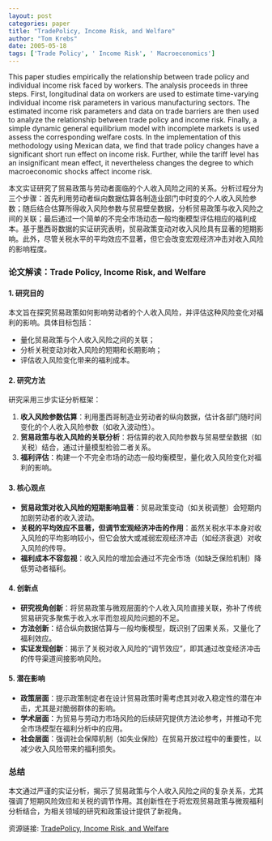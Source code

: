 ```yaml
---
layout: post
categories: paper
title: "TradePolicy, Income Risk, and Welfare"
author: "Tom Krebs"
date: 2005-05-18
tags: ['Trade Policy', ' Income Risk', ' Macroeconomics']
---
```


This paper studies empirically the relationship between trade policy and individual income risk faced by workers. The analysis proceeds in three steps. First, longitudinal data on workers are used to estimate time-varying individual income risk parameters in various manufacturing sectors. The estimated income risk parameters and data on trade barriers are then used to analyze the relationship between trade policy and income risk. Finally, a simple dynamic general equilibrium model with incomplete markets is used assess the corresponding welfare costs. In the implementation of this methodology using Mexican data, we find that trade policy changes have a significant short run effect on income risk. Further, while the tariff level has an insignificant mean effect, it nevertheless changes the degree to which macroeconomic shocks affect income risk.

本文实证研究了贸易政策与劳动者面临的个人收入风险之间的关系。分析过程分为三个步骤：首先利用劳动者纵向数据估算各制造业部门中时变的个人收入风险参数；随后结合估算所得收入风险参数与贸易壁垒数据，分析贸易政策与收入风险之间的关联；最后通过一个简单的不完全市场动态一般均衡模型评估相应的福利成本。基于墨西哥数据的实证研究表明，贸易政策变动对收入风险具有显著的短期影响。此外，尽管关税水平的平均效应不显著，但它会改变宏观经济冲击对收入风险的影响程度。

### **论文解读：Trade Policy, Income Risk, and Welfare**  

#### **1. 研究目的**  
本文旨在探究贸易政策如何影响劳动者的个人收入风险，并评估这种风险变化对福利的影响。具体目标包括：  
- 量化贸易政策与个人收入风险之间的关联；  
- 分析关税变动对收入风险的短期和长期影响；  
- 评估收入风险变化带来的福利成本。  

#### **2. 研究方法**  
研究采用三步实证分析框架：  
1. **收入风险参数估算**：利用墨西哥制造业劳动者的纵向数据，估计各部门随时间变化的个人收入风险参数（如收入波动性）。  
2. **贸易政策与收入风险的关联分析**：将估算的收入风险参数与贸易壁垒数据（如关税）结合，通过计量模型检验二者关系。  
3. **福利评估**：构建一个不完全市场的动态一般均衡模型，量化收入风险变化对福利的影响。  

#### **3. 核心观点**  
- **贸易政策对收入风险的短期影响显著**：贸易政策变动（如关税调整）会短期内加剧劳动者的收入波动。  
- **关税的平均效应不显著，但调节宏观经济冲击的作用**：虽然关税水平本身对收入风险的平均影响较小，但它会放大或减弱宏观经济冲击（如经济衰退）对收入风险的传导。  
- **福利成本不容忽视**：收入风险的增加会通过不完全市场（如缺乏保险机制）降低劳动者福利。  

#### **4. 创新点**  
- **研究视角创新**：将贸易政策与微观层面的个人收入风险直接关联，弥补了传统贸易研究多聚焦于收入水平而忽视风险问题的不足。  
- **方法创新**：结合纵向数据估算与一般均衡模型，既识别了因果关系，又量化了福利效应。  
- **实证发现创新**：揭示了关税对收入风险的“调节效应”，即其通过改变经济冲击的传导渠道间接影响风险。  

#### **5. 潜在影响**  
- **政策层面**：提示政策制定者在设计贸易政策时需考虑其对收入稳定性的潜在冲击，尤其是对脆弱群体的影响。  
- **学术层面**：为贸易与劳动力市场风险的后续研究提供方法论参考，并推动不完全市场模型在福利分析中的应用。  
- **社会层面**：强调社会保障机制（如失业保险）在贸易开放过程中的重要性，以减少收入风险带来的福利损失。  

### **总结**  
本文通过严谨的实证分析，揭示了贸易政策与个人收入风险之间的复杂关系，尤其强调了短期风险效应和关税的调节作用。其创新性在于将宏观贸易政策与微观福利分析结合，为相关领域的研究和政策设计提供了新视角。

资源链接: [TradePolicy, Income Risk, and Welfare](https://papers.ssrn.com/sol3/papers.cfm?abstract_id=724224)
